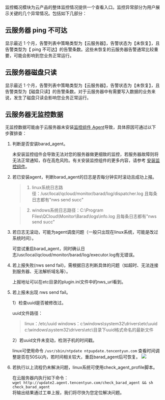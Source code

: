 监控概况模块为云产品的整体监控情况提供一个查看入口。监控异常部分为用户展示关键的几个异常情况。包括如下几部分：

## 云服务器 ping 不可达
显示最近 1 个月，告警列表中策略类型为【云服务器】，告警状态为【未恢复】，且告警类型为【 ping 不可达】的告警条数。这些未恢复的云服务器告警通常比较重要，可能会影响到您业务正常运行。

## 云服务器磁盘只读
显示最近 1 个月，告警列表中策略类型为【云服务器】，告警状态为【未恢复】，且告警类型为【磁盘只读】的告警条数。对于云服务器中有需要写入数据的业务来说，发生了磁盘只读会影响您业务正常运行。

## 云服务器无监控数据

无监控数据可能由于云服务器未安装[监控组件 Agent](/doc/product/248/2258)导致，具体原因可通过以下步骤排查：

1. 判断是否安装barad_agent。

   未安装监控组件会导致无法对您的服务器做更细致的监控，若服务器故障则将无法正常通知，存在高危风险。有关安装监控组件的更多内容，请参考 [安装监控组件](/doc/product/248/6211)。

2. 若已安装agent，判断barad_agent的日志是否每分钟实时滚动且成功上报。 

   > 1) linux系统日志路径：/usr/local/qcloud/monitor/barad/log/dispatcher.log
   且每条日志都有"nws send succ" 

   > 2) windows系统日志路径：C:\Program Files\QCloud\Monitor\Barad\logs\info.log
   且每条日志都有"nws send succ"

3. 若日志无滚动，可能为agent调度问题（一般只出现在linux系统，可能是改过系统时间）。

   可尝试重启barad_agent，同时确认日志/usr/local/qcloud/monitor/barad/log/executor.log有无错误。

4. 若上报失败(nws send fail)，需根据日志判断具体的问题（如超时、无法连接到服务器、无法解析域名等）。 

   上报地址可以在etc目录的plugin.ini文件中的nws_url看到。

5. 若上报未出现 nws send fail。

   1）检查uuid是否被修改过。

   uuid文件路径：

   > linux：/etc/uuid
   > windows：c:\windows\system32\drivers\etc\uuid
   > c:\windows\system32\drivers\etc\目录下uuid格式命名的最新文件

   2）若uuid文件未变动，检测子机的时间戳。

    linux可使用命令 `/usr/sbin/ntpdate ntpupdate.tencentyun.com` 查看时间调整是否在50S以内，若时间相关较大，重启barad_agent后可恢复。
![](http://imgcache.tcecqpoc.fsphere.cn/image/mc.qcloudimg.com/static/img/barad/barad002.png)

6. 若执行以上流程仍未解决问题，linux系统可使用check_agent_profile脚本。

   在云服务器内执行如下命令：<br>
   `wget http://update2.agent.tencentyun.com/check_barad_agent && sh check_barad_agent`
   <br>将输出结果通过工单上报，我们将尽快为您定位解决问题。
